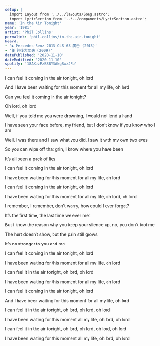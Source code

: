 ```yaml
---
setup: |
  import Layout from '../../layouts/Song.astro';
  import LyricSection from '../../components/LyricSection.astro';
name: 'In the Air Tonight'
year: '1981'
artist: 'Phil Collins'
permalink: 'phil-collins/in-the-air-tonight'
heard:
- '▶️ Mercedes-Benz 2013 CLS 63 廣告 (2013)'
- '🎬 醉後大丈夫 (2009)'
datePublished: '2020-11-10'
dateModified: '2020-11-10'
spotify: '18AXbzPzBS8Y3AkgSxzJPb'
---
```


<LyricSection>

I can feel it coming in the air tonight, oh lord

And I have been waiting for this moment for all my life, oh lord

Can you feel it coming in the air tonight?

Oh lord, oh lord

</LyricSection>

<LyricSection>

Well, if you told me you were drowning, I would not lend a hand

I have seen your face before, my friend, but I don&rsquo;t know if you know who I am

Well, I was there and I saw what you did, I saw it with my own two eyes

So you can wipe off that grin, I know where you have been

It&rsquo;s all been a pack of lies

</LyricSection>

<LyricSection>

I can feel it coming in the air tonight, oh lord

I have been waiting for this moment for all my life, oh lord

I can feel it coming in the air tonight, oh lord

I have been waiting for this moment for all my life, oh lord, oh lord

</LyricSection>

<LyricSection>

I remember, I remember, don&rsquo;t worry, how could I ever forget?

It&rsquo;s the first time, the last time we ever met

But I know the reason why you keep your silence up, no, you don&rsquo;t fool me

The hurt doesn&rsquo;t show, but the pain still grows

It&rsquo;s no stranger to you and me

</LyricSection>

<LyricSection>

I can feel it coming in the air tonight, oh lord

I have been waiting for this moment for all my life, oh lord

I can feel it in the air tonight, oh lord, oh lord

I have been waiting for this moment for all my life, oh lord

I can feel it coming in the air tonight, oh lord

And I have been waiting for this moment for all my life, oh lord

I can feel it in the air tonight, oh lord, oh lord, oh lord

I have been waiting for this moment all my life, oh lord, oh lord

I can feel it in the air tonight, oh lord, oh lord, oh lord, oh lord

I have been waiting for this moment all my life, oh lord, oh lord

</LyricSection>
